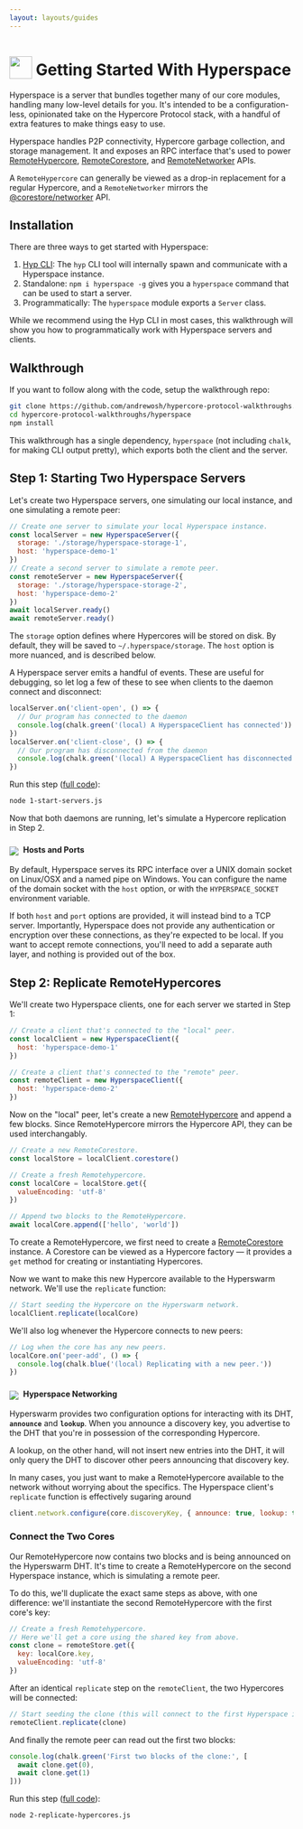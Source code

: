 ```yaml
---
layout: layouts/guides
---
```


# <img src="../../../images/icons8/program-50.png"> Getting Started With Hyperspace

Hyperspace is a server that bundles together many of our core modules, handling many low-level details for you. It's intended to be a configuration-less, opinionated take on the Hypercore Protocol stack, with a handful of extra features to make things easy to use.

Hyperspace handles P2P connectivity, Hypercore garbage collection, and storage management. It and exposes an RPC interface that's used to power <a href="../../hyperspace/hypercore/" title="RemoteHypercore">RemoteHypercore</a>, <a href="../../hyperspace/corestore/" title="RemoteCorestore">RemoteCorestore</a>, and <a href="../../hyperspace/networker/" title="RemoteNetworker">RemoteNetworker</a> APIs.  

A `RemoteHypercore` can generally be viewed as a drop-in replacement for a regular Hypercore, and a `RemoteNetworker` mirrors the <a href="https://github.com/hypercore-protocol/corestore-networker" class="external" title="Corestore Networker">@corestore/networker</a> API.

## Installation

There are three ways to get started with Hyperspace:
1. [Hyp CLI](../../hyp/): The `hyp` CLI tool will internally spawn and communicate with a Hyperspace instance.
2. Standalone: `npm i hyperspace -g` gives you a `hyperspace` command that can be used to start a server.
2. Programmatically: The `hyperspace` module exports a `Server` class.

While we recommend using the Hyp CLI in most cases, this walkthrough will show you how to programmatically work with Hyperspace servers and clients.

## Walkthrough

If you want to follow along with the code, setup the walkthrough repo:

```bash
git clone https://github.com/andrewosh/hypercore-protocol-walkthroughs.git
cd hypercore-protocol-walkthroughs/hyperspace
npm install
```

This walkthrough has a single dependency, `hyperspace` (not including `chalk`, for making CLI output pretty), which exports both the client and the server. 

## Step 1: Starting Two Hyperspace Servers

Let's create two Hyperspace servers, one simulating our local instance, and one simulating a remote peer:

```js
// Create one server to simulate your local Hyperspace instance.
const localServer = new HyperspaceServer({
  storage: './storage/hyperspace-storage-1',
  host: 'hyperspace-demo-1'
})
// Create a second server to simulate a remote peer.
const remoteServer = new HyperspaceServer({
  storage: './storage/hyperspace-storage-2',
  host: 'hyperspace-demo-2'
})
await localServer.ready()
await remoteServer.ready()
```

The `storage` option defines where Hypercores will be stored on disk. By default, they will be saved to `~/.hyperspace/storage`. The `host` option is more nuanced, and is described below.

A Hyperspace server emits a handful of events. These are useful for debugging, so let log a few of these to see when clients to the daemon connect and disconnect:

```js
localServer.on('client-open', () => {
  // Our program has connected to the daemon
  console.log(chalk.green('(local) A HyperspaceClient has connected'))
})
localServer.on('client-close', () => {
  // Our program has disconnected from the daemon
  console.log(chalk.green('(local) A HyperspaceClient has disconnected'))
})
```

Run this step (<a href="https://github.com/hypercore-protocol/hypercore-protocol-walkthroughs/blob/main/hyperspace/1-start-servers.js" class="external" title="full code">full code</a>):

```bash
node 1-start-servers.js
```

Now that both daemons are running, let's simulate a Hypercore replication in Step 2.

<div class="info-aside" markdown="1">

#### <img src="../../../images/icons8/info-24.png"> Hosts and Ports

By default, Hyperspace serves its RPC interface over a UNIX domain socket on Linux/OSX and a named pipe on Windows. You can configure the name of the domain socket with the `host` option, or with the `HYPERSPACE_SOCKET` environment variable.

If both `host` and `port` options are provided, it will instead bind to a TCP server. Importantly, Hyperspace does not provide any authentication or encryption over these connections, as they're expected to be local. If you want to accept remote connections, you'll need to add a separate auth layer, and nothing is provided out of the box.

</div>

## Step 2: Replicate RemoteHypercores

We'll create two Hyperspace clients, one for each server we started in Step 1:

```js
// Create a client that's connected to the "local" peer.
const localClient = new HyperspaceClient({
  host: 'hyperspace-demo-1'
})

// Create a client that's connected to the "remote" peer.
const remoteClient = new HyperspaceClient({
  host: 'hyperspace-demo-2'
})
```

Now on the "local" peer, let's create a new [RemoteHypercore](../../hyperspace/hypercore/) and append a few blocks. Since RemoteHypercore mirrors the Hypercore API, they can be used interchangably.

```js
// Create a new RemoteCorestore.
const localStore = localClient.corestore()

// Create a fresh Remotehypercore.
const localCore = localStore.get({
  valueEncoding: 'utf-8'
})

// Append two blocks to the RemoteHypercore.
await localCore.append(['hello', 'world'])
```

To create a RemoteHypercore, we first need to create a [RemoteCorestore](../../hyperspace/corestore/) instance. A Corestore can be viewed as a Hypercore factory &mdash; it provides a `get` method for creating or instantiating Hypercores.

Now we want to make this new Hypercore available to the Hyperswarm network. We'll use the `replicate` function:

```js
// Start seeding the Hypercore on the Hyperswarm network.
localClient.replicate(localCore)
```

We'll also log whenever the Hypercore connects to new peers:

```js
// Log when the core has any new peers.
localCore.on('peer-add', () => {
  console.log(chalk.blue('(local) Replicating with a new peer.'))
})
```

<div class="info-aside" markdown="1">

#### <img src="../../../images/icons8/info-24.png"> Hyperspace Networking

Hyperswarm provides two configuration options for interacting with its DHT, __`announce`__ and __`lookup`__. When you announce a discovery key, you advertise to the DHT that you're in possession of the corresponding Hypercore. 

A lookup, on the other hand, will not insert new entries into the DHT, it will only query the DHT to discover other peers announcing that discovery key.

In many cases, you just want to make a RemoteHypercore available to the network without worrying about the specifics. The Hyperspace client's `replicate` function is effectively sugaring around

```js
client.network.configure(core.discoveryKey, { announce: true, lookup: true })
```
</div>

### Connect the Two Cores

Our RemoteHypercore now contains two blocks and is being announced on the Hyperswarm DHT. It's time to create a RemoteHypercore on the second Hyperspace instance, which is simulating a remote peer.

To do this, we'll duplicate the exact same steps as above, with one difference: we'll instantiate the second RemoteHypercore with the first core's key:

```js
// Create a fresh Remotehypercore.
// Here we'll get a core using the shared key from above.
const clone = remoteStore.get({
  key: localCore.key,
  valueEncoding: 'utf-8'
})
```

After an identical `replicate` step on the `remoteClient`, the two Hypercores will be connected:
```js
// Start seeding the clone (this will connect to the first Hyperspace instance)
remoteClient.replicate(clone)
```

And finally the remote peer can read out the first two blocks:
```js
console.log(chalk.green('First two blocks of the clone:', [
  await clone.get(0),
  await clone.get(1)
]))
```

Run this step (<a href="https://github.com/hypercore-protocol/hypercore-protocol-walkthroughs/blob/main/hyperspace/2-replicate-hypercores.js" class="external" title="full code">full code</a>):

```bash
node 2-replicate-hypercores.js
```

<style>
  h1 img {
    width: 40px;
    position: relative;
    top: 6px;
  }

  h4 img {
    position: relative;
    top: 5px;
    margin-right: 5px;
  }
</style>